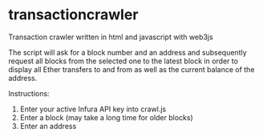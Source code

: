 # transactioncrawler
Transaction crawler written in html and javascript with web3js

The script will ask for a block number and an address and subsequently request all blocks from the selected one to the latest block in order to display all Ether transfers to and from as well as the current balance of the address.

Instructions:

1. Enter your active Infura API key into crawl.js
2. Enter a block (may take a long time for older blocks)
3. Enter an address
